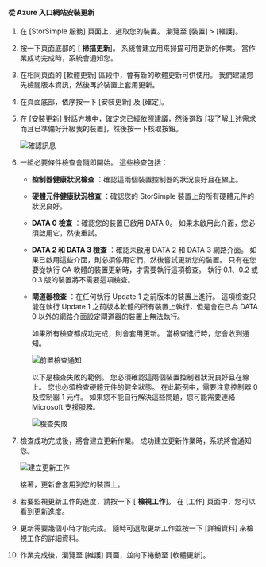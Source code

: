 <!--author=alkohli last changed: 02/06/17-->

#### <a name="to-install-an-update-from-the-azure-portal"></a>從 Azure 入口網站安裝更新

1. 在 [StorSimple 服務] 頁面上，選取您的裝置。 瀏覽至 [裝置]  >  [維護]。
2. 按一下頁面底部的 [ **掃描更新**]。 系統會建立用來掃描可用更新的作業。 當作業成功完成時，系統會通知您。
3. 在相同頁面的 [軟體更新] 區段中，會有新的軟體更新可供使用。 我們建議您先檢閱版本資訊，然後再於裝置上套用更新。
4. 在頁面底部，依序按一下 [安裝更新] 及 [確定]。
5. 在 [安裝更新] 對話方塊中，確定您已經依照建議，然後選取 [我了解上述需求而且已準備好升級我的裝置]，然後按一下核取按鈕。
   
    ![確認訊息](./media/storsimple-install-update2-via-portal/InstallUpdate12_2M.png)
6. 一組必要條件檢查會隨即開始。 這些檢查包括︰
   
   * **控制器健康狀況檢查** ：確認這兩個裝置控制器的狀況良好且在線上。
   * **硬體元件健康狀況檢查** ：確認您的 StorSimple 裝置上的所有硬體元件的狀況良好。
   * **DATA 0 檢查** ：確認您的裝置已啟用 DATA 0。 如果未啟用此介面，您必須啟用它，然後重試。
   * **DATA 2 和 DATA 3 檢查** ：確認未啟用 DATA 2 和 DATA 3 網路介面。 如果已啟用這些介面，則必須停用它們，然後嘗試更新您的裝置。 只有在您要從執行 GA 軟體的裝置更新時，才需要執行這項檢查。 執行 0.1、0.2 或 0.3 版的裝置將不需要這項檢查。
   * **閘道器檢查** ：在任何執行 Update 1 之前版本的裝置上進行。 這項檢查只能在執行 Update 1 之前版本軟體的所有裝置上執行，但是會在已為 DATA 0 以外的網路介面設定閘道器的裝置上無法執行。
     
     如果所有檢查都成功完成，則會套用更新。 當檢查進行時，您會收到通知。
     
     ![前置檢查通知](./media/storsimple-install-update2-via-portal/InstallUpdate12_3M.png)
     
     以下是檢查失敗的範例。 您必須確認這兩個裝置控制器狀況良好且在線上。 您也必須檢查硬體元件的健全狀態。 在此範例中，需要注意控制器 0 及控制器 1 元件。 如果您不能自行解決這些問題，您可能需要連絡 Microsoft 支援服務。
     
       ![檢查失敗](./media/storsimple-install-update2-via-portal/HCS_PreUpgradeChecksFailed-include.png)
7. 檢查成功完成後，將會建立更新作業。 成功建立更新作業時，系統將會通知您。
   
    ![建立更新工作](./media/storsimple-install-update2-via-portal/InstallUpdate12_44M.png)
   
    接著，更新會套用到您的裝置上。
    
8. 若要監視更新工作的進度，請按一下 [ **檢視工作**]。 在 [工作]  頁面中，您可以看到更新進度。
9. 更新需要幾個小時才能完成。 隨時可選取更新工作並按一下 [詳細資料]  來檢視工作的詳細資料。
10. 作業完成後，瀏覽至 [維護] 頁面，並向下捲動至 [軟體更新]。



<!--HONumber=Feb17_HO2-->


